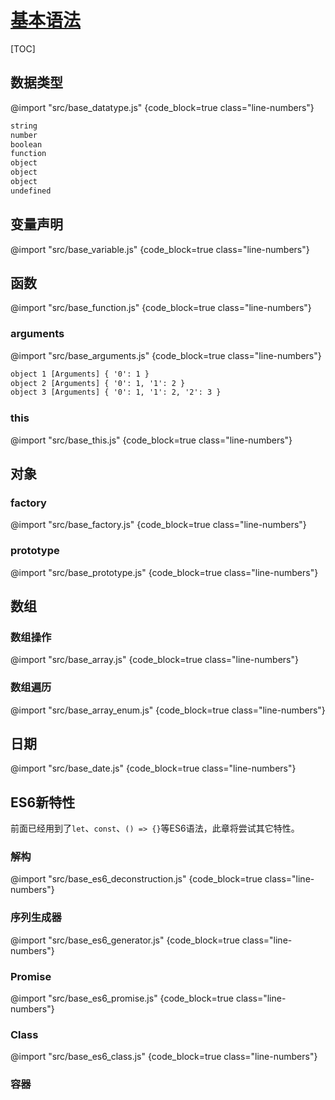 <link rel="stylesheet" href="https://zhmhbest.gitee.io/hellomathematics/style/index.css">
<script src="https://zhmhbest.gitee.io/hellomathematics/style/index.js"></script>

# [基本语法](./index.html)

[TOC]

## 数据类型

@import "src/base_datatype.js" {code_block=true class="line-numbers"}

```txt
string
number
boolean
function
object
object
object
undefined
```

## 变量声明

@import "src/base_variable.js" {code_block=true class="line-numbers"}

## 函数

@import "src/base_function.js" {code_block=true class="line-numbers"}

### arguments

@import "src/base_arguments.js" {code_block=true class="line-numbers"}

```txt
object 1 [Arguments] { '0': 1 }
object 2 [Arguments] { '0': 1, '1': 2 }
object 3 [Arguments] { '0': 1, '1': 2, '2': 3 }
```

### this

@import "src/base_this.js" {code_block=true class="line-numbers"}

## 对象

### factory

@import "src/base_factory.js" {code_block=true class="line-numbers"}

### prototype

@import "src/base_prototype.js" {code_block=true class="line-numbers"}

## 数组

### 数组操作

@import "src/base_array.js" {code_block=true class="line-numbers"}

### 数组遍历

@import "src/base_array_enum.js" {code_block=true class="line-numbers"}

## 日期

@import "src/base_date.js" {code_block=true class="line-numbers"}

## ES6新特性

前面已经用到了`let`、`const`、`() => {}`等ES6语法，此章将尝试其它特性。

### 解构

@import "src/base_es6_deconstruction.js" {code_block=true class="line-numbers"}

### 序列生成器

@import "src/base_es6_generator.js" {code_block=true class="line-numbers"}

### Promise

@import "src/base_es6_promise.js" {code_block=true class="line-numbers"}

### Class

@import "src/base_es6_class.js" {code_block=true class="line-numbers"}

### 容器

